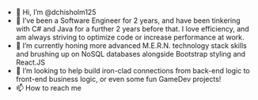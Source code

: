 - 👋 Hi, I’m @dchisholm125
- 👀 I’ve been a Software Engineer for 2 years, and have been tinkering with C# and Java for a further 2 years before that. I love efficiency, and am always striving to optimize code or increase performance at work.
- 🌱 I’m currently honing more advanced M.E.R.N. technology stack skills and brushing up on NoSQL databases alongside Bootstrap styling and React.JS
- 💞️ I’m looking to help build iron-clad connections from back-end logic to front-end business logic, or even some fun GameDev projects!
- 📫 How to reach me

<!---
dchisholm125/dchisholm125 is a ✨ special ✨ repository because its `README.md` (this file) appears on your GitHub profile.
You can click the Preview link to take a look at your changes.
--->
